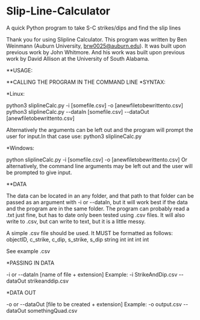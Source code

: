 # Slip-Line-Calculator
A quick Python program to take S-C strikes/dips and find the slip lines

Thank you for using Slipline Calculator. This program was written by Ben Weinmann (Auburn University, brw0025@auburn.edu). It was built upon previous work by John Whitmore. And his work was built upon previous work by David Allison at the University of South Alabama.

**USAGE:

**CALLING THE PROGRAM IN THE COMMAND LINE
*SYNTAX:

*Linux: 

python3 sliplineCalc.py -i [somefile.csv] -o [anewfiletobewrittento.csv] 
python3 sliplineCalc.py --dataIn [somefile.csv] --dataOut [anewfiletobewrittento.csv]

Alternatively the arguments can be left out and the program will prompt the user for input.In that case use: python3 sliplineCalc.py

*Windows:

python sliplineCalc.py -i [somefile.csv] -o [anewfiletobewrittento.csv]
Or alternatively, the command line arguments may be left out and the user will be prompted to give input.


**DATA

The data can be located in an any folder, and that path to that folder can be passed as an argument with -i or --dataIn, but it will work best if the data and the program are in the same folder.
The program can probably read a .txt just fine, but has to date only been tested using .csv files. It will also write to .csv, but can write to text, but it is a little messy.

A simple .csv file should be used. It MUST be formatted as follows:
objectID, c_strike, c_dip, s_strike, s_dip
string    int       int    int       int

See example .csv 


*PASSING IN DATA

-i or --dataIn [name of file + extension]
Example: -i StrikeAndDip.csv
         --dataOut strikeanddip.csv


*DATA OUT

-o or --dataOut [file to be created + extension]
Example: -o output.csv
         --dataOut somethingQuad.csv
